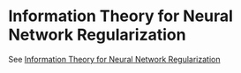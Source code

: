 # Information Theory for Neural Network Regularization 

See [Information Theory for Neural Network Regularization](https://github.com/lambdaofgod/information_regularization/blob/master/Information%20Theory%20for%20Neural%20Network%20Regularization.ipynb)
